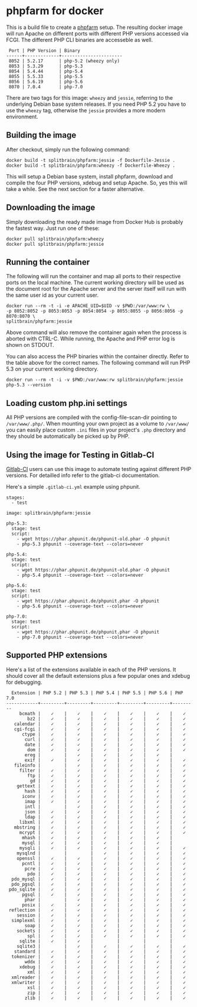 phpfarm for docker
==================

This is a build file to create a [phpfarm](http://sourceforge.net/projects/phpfarm/)
setup. The resulting docker image will run Apache on different ports with different
PHP versions accessed via FCGI. The different PHP CLI binaries are accesseble as
well.

     Port | PHP Version | Binary
    ------+-------------+-----------------------
     8052 | 5.2.17      | php-5.2 (wheezy only)
     8053 | 5.3.29      | php-5.3
     8054 | 5.4.44      | php-5.4
     8055 | 5.5.33      | php-5.5
     8056 | 5.6.19      | php-5.6
     8070 | 7.0.4       | php-7.0

There are two tags for this image: ``wheezy`` and ``jessie``, referring to the
underlying Debian base system releases. If you need PHP 5.2 you have to use the
``wheezy`` tag, otherwise the ``jessie`` provides a more modern environment.

Building the image
------------------

After checkout, simply run the following command:

    docker build -t splitbrain/phpfarm:jessie -f Dockerfile-Jessie .
    docker build -t splitbrain/phpfarm:wheezy -f Dockerfile-Wheezy .

This will setup a Debian base system, install phpfarm, download and compile the four
PHP versions, xdebug and setup Apache. So, yes this will take a while. See the next
section for a faster alternative.

Downloading the image
-----------------

Simply downloading the ready made image from Docker Hub is probably the fastest
way. Just run one of these:

    docker pull splitbrain/phpfarm:wheezy
    docker pull splitbrain/phpfarm:jessie

Running the container
---------------------

The following will run the container and map all ports to their respective ports on the
local machine. The current working directory will be used as the document root for
the Apache server and the server itself will run with the same user id as your current
user.

    docker run --rm -t -i -e APACHE_UID=$UID -v $PWD:/var/www:rw \
    -p 8052:8052 -p 8053:8053 -p 8054:8054 -p 8055:8055 -p 8056:8056 -p 8070:8070 \
    splitbrain/phpfarm:jessie

Above command will also remove the container again when the process is aborted with
CTRL-C. While running, the Apache and PHP error log is shown on STDOUT.

You can also access the PHP binaries within the container directly. Refer to the table
above for the correct names. The following command will run PHP 5.3 on your current
working directory.

    docker run --rm -t -i -v $PWD:/var/www:rw splitbrain/phpfarm:jessie php-5.3 --version

Loading custom php.ini settings
-------------------------------

All PHP versions are compiled with the config-file-scan-dir pointing to
``/var/www/.php/``. When mounting your own project as a volume to
``/var/www/`` you can easily place custom ``.ini`` files in your project's ``.php``
directory and they should be automatically be picked up by PHP.

Using the image for Testing in Gitlab-CI
----------------------------------------

[Gitlab-CI](https://about.gitlab.com/gitlab-ci/) users can use this image to automate
testing against different PHP versions. For detailled info refer to the gitlab-ci
documentation.

Here's a simple ``.gitlab-ci.yml`` example using phpunit.

    stages:
      - test

    image: splitbrain/phpfarm:jessie

    php-5.3:
      stage: test
      script:
        - wget https://phar.phpunit.de/phpunit-old.phar -O phpunit
        - php-5.3 phpunit --coverage-text --colors=never

    php-5.4:
      stage: test
      script:
        - wget https://phar.phpunit.de/phpunit-old.phar -O phpunit
        - php-5.4 phpunit --coverage-text --colors=never

    php-5.6:
      stage: test
      script:
        - wget https://phar.phpunit.de/phpunit.phar -O phpunit
        - php-5.6 phpunit --coverage-text --colors=never

    php-7.0:
      stage: test
      script:
        - wget https://phar.phpunit.de/phpunit.phar -O phpunit
        - php-7.0 phpunit --coverage-text --colors=never

Supported PHP extensions
------------------------

Here's a list of the extensions available in each of the PHP versions. It should
cover all the default extensions plus a few popular ones and xdebug for debugging.

      Extension | PHP 5.2 | PHP 5.3 | PHP 5.4 | PHP 5.5 | PHP 5.6 | PHP 7.0
    ------------+---------+---------+---------+---------+---------+---------
         bcmath |    ✓    |    ✓    |    ✓    |    ✓    |    ✓    |    ✓
            bz2 |    ✓    |    ✓    |    ✓    |    ✓    |    ✓    |    ✓
       calendar |    ✓    |    ✓    |    ✓    |    ✓    |    ✓    |    ✓
       cgi-fcgi |    ✓    |    ✓    |    ✓    |    ✓    |    ✓    |    ✓
          ctype |    ✓    |    ✓    |    ✓    |    ✓    |    ✓    |    ✓
           curl |    ✓    |    ✓    |    ✓    |    ✓    |    ✓    |    ✓
           date |    ✓    |    ✓    |    ✓    |    ✓    |    ✓    |    ✓
            dom |    ✓    |    ✓    |    ✓    |    ✓    |    ✓    |    ✓
           ereg |         |    ✓    |    ✓    |    ✓    |    ✓    |
           exif |    ✓    |    ✓    |    ✓    |    ✓    |    ✓    |    ✓
       fileinfo |         |    ✓    |    ✓    |    ✓    |    ✓    |    ✓
         filter |    ✓    |    ✓    |    ✓    |    ✓    |    ✓    |    ✓
            ftp |    ✓    |    ✓    |    ✓    |    ✓    |    ✓    |    ✓
             gd |    ✓    |    ✓    |    ✓    |    ✓    |    ✓    |    ✓
        gettext |    ✓    |    ✓    |    ✓    |    ✓    |    ✓    |    ✓
           hash |    ✓    |    ✓    |    ✓    |    ✓    |    ✓    |    ✓
          iconv |    ✓    |    ✓    |    ✓    |    ✓    |    ✓    |    ✓
           imap |    ✓    |    ✓    |    ✓    |    ✓    |    ✓    |    ✓
           intl |         |    ✓    |    ✓    |    ✓    |    ✓    |    ✓
           json |    ✓    |    ✓    |    ✓    |    ✓    |    ✓    |    ✓
           ldap |    ✓    |    ✓    |    ✓    |    ✓    |    ✓    |    ✓
         libxml |    ✓    |    ✓    |    ✓    |    ✓    |    ✓    |    ✓
       mbstring |    ✓    |    ✓    |    ✓    |    ✓    |    ✓    |    ✓
         mcrypt |    ✓    |    ✓    |    ✓    |    ✓    |    ✓    |    ✓
          mhash |    ✓    |    ✓    |    ✓    |    ✓    |    ✓    |
          mysql |    ✓    |    ✓    |    ✓    |    ✓    |    ✓    |
         mysqli |    ✓    |    ✓    |    ✓    |    ✓    |    ✓    |    ✓
        mysqlnd |         |         |    ✓    |    ✓    |    ✓    |    ✓
        openssl |    ✓    |    ✓    |    ✓    |    ✓    |    ✓    |    ✓
          pcntl |    ✓    |    ✓    |    ✓    |    ✓    |    ✓    |    ✓
           pcre |    ✓    |    ✓    |    ✓    |    ✓    |    ✓    |    ✓
            pdo |    ✓    |    ✓    |    ✓    |    ✓    |    ✓    |    ✓
      pdo_mysql |    ✓    |    ✓    |    ✓    |    ✓    |    ✓    |    ✓
      pdo_pgsql |    ✓    |    ✓    |    ✓    |    ✓    |    ✓    |    ✓
     pdo_sqlite |    ✓    |    ✓    |    ✓    |    ✓    |    ✓    |    ✓
          pgsql |    ✓    |    ✓    |    ✓    |    ✓    |    ✓    |    ✓
           phar |         |    ✓    |    ✓    |    ✓    |    ✓    |    ✓
          posix |    ✓    |    ✓    |    ✓    |    ✓    |    ✓    |    ✓
     reflection |    ✓    |    ✓    |    ✓    |    ✓    |    ✓    |    ✓
        session |    ✓    |    ✓    |    ✓    |    ✓    |    ✓    |    ✓
      simplexml |    ✓    |    ✓    |    ✓    |    ✓    |    ✓    |    ✓
           soap |    ✓    |    ✓    |    ✓    |    ✓    |    ✓    |    ✓
        sockets |    ✓    |    ✓    |    ✓    |    ✓    |    ✓    |    ✓
            spl |    ✓    |    ✓    |    ✓    |    ✓    |    ✓    |    ✓
         sqlite |    ✓    |    ✓    |         |         |         |
        sqlite3 |         |    ✓    |    ✓    |    ✓    |    ✓    |    ✓
       standard |    ✓    |    ✓    |    ✓    |    ✓    |    ✓    |    ✓
      tokenizer |    ✓    |    ✓    |    ✓    |    ✓    |    ✓    |    ✓
           wddx |    ✓    |    ✓    |    ✓    |    ✓    |    ✓    |    ✓
         xdebug |    ✓    |    ✓    |    ✓    |    ✓    |    ✓    |    ✓
            xml |    ✓    |    ✓    |    ✓    |    ✓    |    ✓    |    ✓
      xmlreader |    ✓    |    ✓    |    ✓    |    ✓    |    ✓    |    ✓
      xmlwriter |    ✓    |    ✓    |    ✓    |    ✓    |    ✓    |    ✓
            xsl |    ✓    |    ✓    |    ✓    |    ✓    |    ✓    |    ✓
            zip |    ✓    |    ✓    |    ✓    |    ✓    |    ✓    |    ✓
           zlib |    ✓    |    ✓    |    ✓    |    ✓    |    ✓    |    ✓


